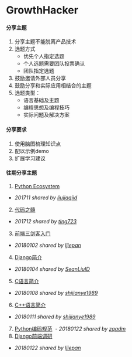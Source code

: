 # GrowthHacker

#### 分享主题
1. 分享主题不能脱离产品技术
2. 选题方式    
   - 优先个人指定选题
   - 个人选题需要团队投票确认
   - 团队指定选题
3. 鼓励邀请外部人员分享
4. 鼓励分享和实际应用相结合的主题
5. 选题类型：    
    - 语言基础及主题    
    - 编程思想及编程技巧    
    - 实际问题及解决方案    

#### 分享要求
1. 使用脑图梳理知识点
2. 配以示例demo
3. 扩展学习建议

#### 往期分享主题
1. [Python Ecosystem](https://www.processon.com/view/link/5a2664b5e4b006e5e9d3b2c2)
  + *201711 shared by [liujiaqiid](https://github.com/liujiaqiid)*
2. [代码之髓](https://www.processon.com/view/link/5a406691e4b0daa64fe47d45)
  - *201712 shared by [ting723](https://github.com/ting723)*
3. [前端三剑客入门](topic_share/180102_web_intro_@ljiepan/README.md)
  - *20180102 shared by [ljiepan](https://github.com/ljiepan)*
4. [Django简介](topic_share/180104_django_intro_@SeanLiuID/README.md)
  - *20180104 shared by [SeanLiuID](https://github.com/SeanLiuID)*
5. [C语言简介](https://www.processon.com/view/link/5a4e06aae4b0ee0fb8cec421)
  - *20180108 shared by [shijianye1989](https://github.com/shijianye1989)*
6. [C++语言简介](https://www.processon.com/view/link/5a55bedfe4b010a6e70e8c8e)
  - *20180111 shared by [shijianye1989](https://github.com/shijianye1989)*  
7. [Python编码规范](https://www.processon.com/mindmap/5a615adfe4b05a8ff30c80d5)
  - *20180122 shared by [zqadm](https://github.com/zqadm)*  
7. [Django前端调研](https://www.processon.com/view/link/5a615136e4b05a8ff30c541e)
  - *20180122 shared by [ljiepan](https://github.com/ljiepan)*
